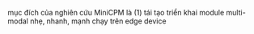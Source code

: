 mục đích của nghiên cứu MiniCPM là
(1) tái tạo triển khai module multi-modal nhẹ, nhanh, mạnh chạy trên edge device 















































<!-- đã xong module cognition, giờ sẽ sang perception 

ở module perception này ta sẽ thiết kế một module nhằm đưa ra các observation đầy đủ về thế giới quan mà agent nhìn hoặc cảm nhận được.

vậy các module này là gì 

(1) Perception: nếu nhìn được, nhận ảnh đầu vào -> đưa vào llama-3.2-11b-vision-instruct để sinh ra mô tả về bức ảnh nó nhìn thấy, kết quả của bước này được gọi là observation; 
    bất kể thông tin dù là text hoặc image thì đều phải đi qua một bộ sinh cảm nhận observation. Sau đó mới lấy observation đưa vào module sau 

(2) lấy observation đưa vào cognition module 

có vẻ tạm thời ta đã hoàn thành sơ bộ module cognition, giờ ta sẽ sang module perception.  -->